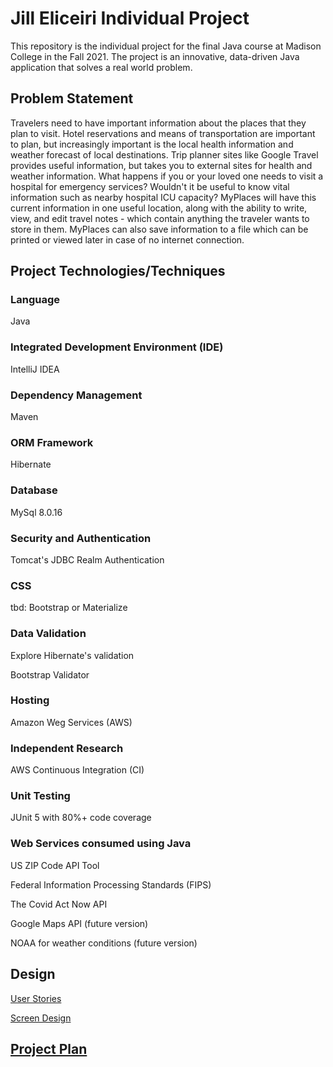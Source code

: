 # Jill Eliceiri Individual Project

This repository is the individual project for the final Java course at Madison College in the Fall 2021. The project is an innovative, data-driven Java application that solves a real world problem.
## Problem Statement
Travelers need to have important information about the places that they plan to visit. Hotel reservations and means of transportation are important
to plan, but increasingly important is the local health information and weather forecast of local destinations.
Trip planner sites like Google Travel provides useful information, but takes you to external sites for health and weather information. 
What happens if you or your loved one needs to visit a hospital for emergency services? Wouldn't it be useful to know vital information such as nearby hospital ICU capacity?
MyPlaces will have this current information in one useful location, along with the ability to write, view, and edit travel notes - which contain anything the traveler wants to store in them. 
MyPlaces can also save information to a file which can be printed or viewed later in case of no internet connection.  

## Project Technologies/Techniques

### Language
Java

### Integrated Development Environment (IDE)
IntelliJ IDEA 

### Dependency Management
Maven

### ORM Framework
Hibernate

### Database
MySql 8.0.16

### Security and Authentication
Tomcat's JDBC Realm Authentication

### CSS
tbd: Bootstrap or Materialize

### Data Validation
Explore Hibernate's validation

Bootstrap Validator

### Hosting
Amazon Weg Services (AWS)

### Independent Research
AWS Continuous Integration (CI)

### Unit Testing
JUnit 5 with 80%+ code coverage

### Web Services consumed using Java
US ZIP Code API Tool 

Federal Information Processing Standards (FIPS)

The Covid Act Now API

Google Maps API (future version)

NOAA for weather conditions (future version)

## Design
[User Stories](https://github.com/jeliceiri/MyPlacesTracker/blob/main/DesignDocuments/UserStories.md)

[Screen Design](https://github.com/jeliceiri/MyPlacesTracker/blob/main/DesignDocuments/Screens.md)

## [Project Plan](https://github.com/jeliceiri/MyPlacesTracker/blob/main/ProjectPlan.md)
